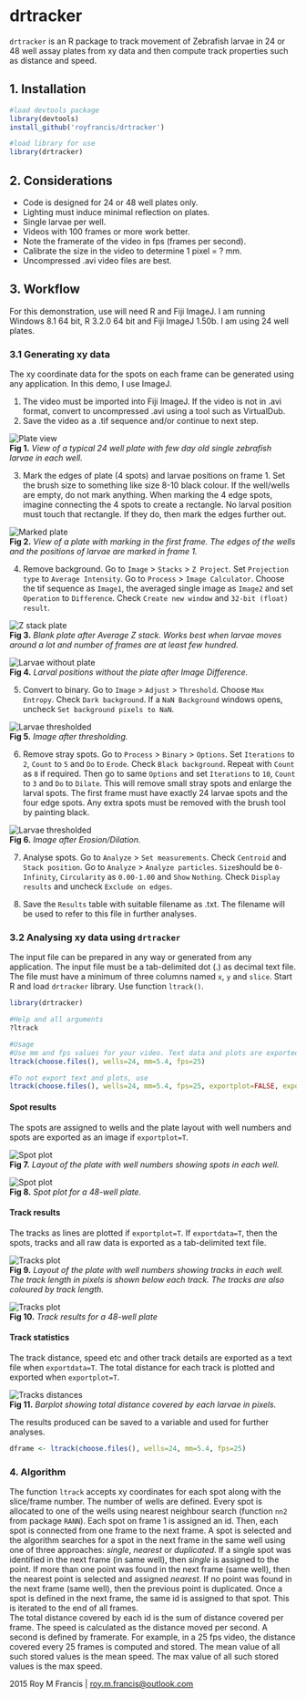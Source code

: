 # drtracker  

`drtracker` is an R package to track movement of Zebrafish larvae in 24 or 48 well assay plates from xy data and then compute track properties such as distance and speed.  

## 1. Installation  
```r
#load devtools package
library(devtools)
install_github('royfrancis/drtracker')

#load library for use
library(drtracker)
```
## 2. Considerations  

+ Code is designed for 24 or 48 well plates only.  
+ Lighting must induce minimal reflection on plates.  
+ Single larvae per well.  
+ Videos with 100 frames or more work better.  
+ Note the framerate of the video in fps (frames per second).  
+ Calibrate the size in the video to determine 1 pixel = ? mm.  
+ Uncompressed .avi video files are best.  

## 3. Workflow  
For this demonstration, use will need R and Fiji ImageJ. I am running Windows 8.1 64 bit, R 3.2.0 64 bit and Fiji ImageJ 1.50b. I am using 24 well plates.  

### 3.1 Generating xy data  

The xy coordinate data for the spots on each frame can be generated using any application. In this demo, I use ImageJ.  
1. The video must be imported into Fiji ImageJ. If the video is not in .avi format, convert to uncompressed .avi using a tool such as VirtualDub.   
2. Save the video as a .tif sequence and/or continue to next step.  

![Plate view](vignettes/fig1.jpg)  
__Fig 1.__ *View of a typical 24 well plate with few day old single zebrafish larvae in each well.*  

3. Mark the edges of plate (4 spots) and larvae positions on frame 1. Set the brush size to something like size 8-10 black colour. If the well/wells are empty, do not mark anything. When marking the 4 edge spots, imagine connecting the 4 spots to create a rectangle. No larval position must touch that rectangle. If they do, then mark the edges further out.     

![Marked plate](vignettes/fig2.jpg)  
__Fig 2.__ *View of a plate with marking in the first frame. The edges of the wells and the positions of larvae are marked in frame 1.*  

4. Remove background. Go to `Image` > `Stacks` > `Z Project`. Set `Projection type` to `Average Intensity`. Go to `Process` > `Image Calculator`. Choose the tif sequence as `Image1`, the averaged single image as `Image2` and set `Operation` to `Difference`. Check `Create new window` and `32-bit (float) result`.  

![Z stack plate](vignettes/fig3.jpg)  
__Fig 3.__ *Blank plate after Average Z stack. Works best when larvae moves around a lot and number of frames are at least few hundred.*  

![Larvae without plate](vignettes/fig4.jpg)  
__Fig 4.__ *Larval positions without the plate after Image Difference.*  

5. Convert to binary. Go to `Image` > `Adjust` > `Threshold`. Choose `Max Entropy`. Check `Dark background`. If a `NaN Background` windows opens, uncheck `Set background pixels to NaN`.  

![Larvae thresholded](vignettes/fig5.jpg)  
__Fig 5.__ *Image after thresholding.* 

6. Remove stray spots. Go to `Process` > `Binary` > `Options`. Set `Iterations` to `2`, `Count` to `5` and `Do` to `Erode`. Check `Black background`.  Repeat with `Count` as `8` if required. Then go to same `Options` and set `Iterations` to `10`, `Count` to `3` and `Do` to `Dilate`. This will remove small stray spots and enlarge the larval spots. The first frame must have exactly 24 larvae spots and the four edge spots. Any extra spots must be removed with the brush tool by painting black.  

![Larvae thresholded](vignettes/fig6.jpg)  
__Fig 6.__ *Image after Erosion/Dilation.* 

7. Analyse spots. Go to `Analyze` > `Set measurements`. Check `Centroid` and `Stack position`. Go to `Analyze` > `Analyze particles`. `Size`should be `0-Infinity`, `Circularity` as `0.00-1.00` and `Show` `Nothing`. Check `Display results` and uncheck `Exclude on edges`.  

8. Save the `Results` table with suitable filename as .txt. The filename will be used to refer to this file in further analyses.  

### 3.2 Analysing xy data using `drtracker`  

The input file can be prepared in any way or generated from any application. The input file must be a tab-delimited dot (.) as decimal text file. The file must have a minimum of three columns named `x`, `y` and `slice`. Start R and load `drtracker` library. Use function `ltrack()`.  

```r
library(drtracker)

#Help and all arguments
?ltrack

#Usage
#Use mm and fps values for your video. Text data and plots are exported by default.
ltrack(choose.files(), wells=24, mm=5.4, fps=25)

#To not export text and plots, use
ltrack(choose.files(), wells=24, mm=5.4, fps=25, exportplot=FALSE, exportdata=FALSE)
```

#### Spot results  

The spots are assigned to wells and the plate layout with well numbers and spots are exported as an image if `exportplot=T`.

![Spot plot](vignettes/fig7.jpg)  
__Fig 7.__ *Layout of the plate with well numbers showing spots in each well.*  

![Spot plot](vignettes/fig7-1.jpg)  
__Fig 8.__ *Spot plot for a 48-well plate.* 

#### Track results  

The tracks as lines are plotted if `exportplot=T`. If `exportdata=T`, then the spots, tracks and all raw data is exported as a tab-delimited text file.  

![Tracks plot](vignettes/fig8.jpg)  
__Fig 9.__ *Layout of the plate with well numbers showing tracks in each well. The track length in pixels is shown below each track. The tracks are also coloured by track length.*  

![Tracks plot](vignettes/fig8-1.jpg)  
__Fig 10.__ *Track results for a 48-well plate*  

#### Track statistics  

The track distance, speed etc and other track details are exported as a text file when `exportdata=T`. The total distance for each track is plotted and exported when `exportplot=T`.

![Tracks distances](vignettes/fig9.jpg)  
__Fig 11.__ *Barplot showing total distance covered by each larvae in pixels.*  

The results produced can be saved to a variable and used for further analyses.  

```r
dframe <- ltrack(choose.files(), wells=24, mm=5.4, fps=25)
```

### 4. Algorithm  
The function `ltrack` accepts xy coordinates for each spot along with the slice/frame number. The number of wells are defined. Every spot is allocated to one of the wells using nearest neighbour search (function `nn2` from package `RANN`). Each spot on frame 1 is assigned an id. Then, each spot is connected from one frame to the next frame. A spot is selected and the algorithm searches for a spot in the next frame in the same well using one of three approaches: *single*, *nearest* or *duplicated*. If a single spot was identified in the next frame (in same well), then *single* is assigned to the point. If more than one point was found in the next frame (same well), then the nearest point is selected and assigned *nearest*. If no point was found in the next frame (same well), then the previous point is duplicated. Once a spot is defined in the next frame, the same id is assigned to that spot. This is iterated to the end of all frames.  
The total distance covered by each id is the sum of distance covered per frame. The speed is calculated as the distance moved per second. A second is defined by framerate. For example, in a 25 fps video, the distance covered every 25 frames is computed and stored. The mean value of all such stored values is the mean speed. The max value of all such stored values is the max speed.  

2015 Roy M Francis | roy.m.francis@outlook.com

